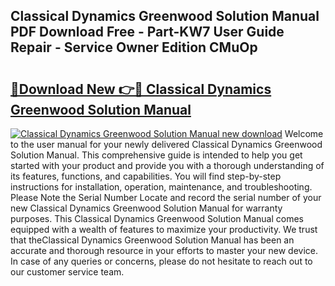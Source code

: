## Classical Dynamics Greenwood Solution Manual PDF Download Free - Part-KW7 User Guide Repair - Service Owner Edition CMuOp

# <h2><a href="http://bc72776.oget.top/?id=Classical+Dynamics+Greenwood+Solution+Manual">🔗Download New 👉🔴 Classical Dynamics Greenwood Solution Manual</a></h2>

[![Classical Dynamics Greenwood Solution Manual new download](https://i.imgur.com/5g1atiW.png)](http://bc72776.oget.top/?id=Classical+Dynamics+Greenwood+Solution+Manual)
Welcome to the user manual for your newly delivered Classical Dynamics Greenwood Solution Manual. This comprehensive guide is intended to help you get started with your product and provide you with a thorough understanding of its features, functions, and capabilities. You will find step-by-step instructions for installation, operation, maintenance, and troubleshooting. Please Note the Serial Number Locate and record the serial number of your new Classical Dynamics Greenwood Solution Manual for warranty purposes. This Classical Dynamics Greenwood Solution Manual comes equipped with a wealth of features to maximize your productivity. We trust that theClassical Dynamics Greenwood Solution Manual has been an accurate and thorough resource in your efforts to master your new device. In case of any queries or concerns, please do not hesitate to reach out to our customer service team.
